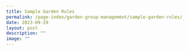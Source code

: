 ```yaml
---
title: Sample Garden Rules
permalink: /page-index/garden-group-management/sample-garden-rules/
date: 2023-09-29
layout: post
description: ""
image: ""
---
```

